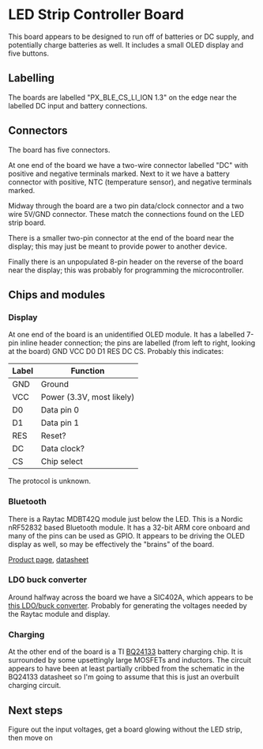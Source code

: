 # LED Strip Controller Board

This board appears to be designed to run off of batteries or DC supply, and potentially charge batteries as well. It includes
a small OLED display and five buttons.

## Labelling
The boards are labelled "PX_BLE_CS_LI_ION 1.3" on the edge near the labelled DC input and battery connections.

## Connectors
The board has five connectors.

At one end of the board we have a two-wire connector labelled "DC" with positive and negative terminals marked. Next to it we have
a battery connector with positive, NTC (temperature sensor), and negative terminals marked.

Midway through the board are a two pin data/clock connector and a two wire 5V/GND connector. These match the connections found on the
LED strip board.

There is a smaller two-pin connector at the end of the board near the display; this may just be meant to provide power to another device.

Finally there is an unpopulated 8-pin header on the reverse of the board near the display; this was probably for programming the microcontroller.

## Chips and modules

### Display
At one end of the board is an unidentified OLED module. It has a labelled 7-pin inline header connection; the pins are labelled (from left to
right, looking at the board) GND VCC D0 D1 RES DC CS. Probably this indicates:

| Label | Function |
|-------|----------|
| GND | Ground |
| VCC | Power (3.3V, most likely) |
| D0 | Data pin 0 |
| D1 | Data pin 1 |
| RES | Reset? |
| DC | Data clock? |
| CS | Chip select |

The protocol is unknown.

### Bluetooth
There is a Raytac MDBT42Q module just below the LED. This is a Nordic nRF52832 based Bluetooth module. It has a 32-bit ARM core onboard and many
of the pins can be used as GPIO. It appears to be driving the OLED display as well, so may be effectively the "brains" of the board.

[Product page](https://www.raytac.com/product/ins.php?index_id=31), [datasheet](https://www.raytac.com/download/index.php?index_id=27)

### LDO buck converter
Around halfway across the board we have a SIC402A, which appears to be [this LDO/buck converter](https://www.vishay.com/en/product/63729/).
Probably for generating the voltages needed by the Raytac module and display.

### Charging
At the other end of the board is a TI [BQ24133](https://www.ti.com/product/BQ24133) battery charging chip. It is surrounded by some upsettingly
large MOSFETs and inductors. The circuit appears to have been at least partially cribbed from the schematic in the BQ24133 datasheet so I'm going
to assume that this is just an overbuilt charging circuit.

## Next steps

Figure out the input voltages, get a board glowing without the LED strip, then move on
